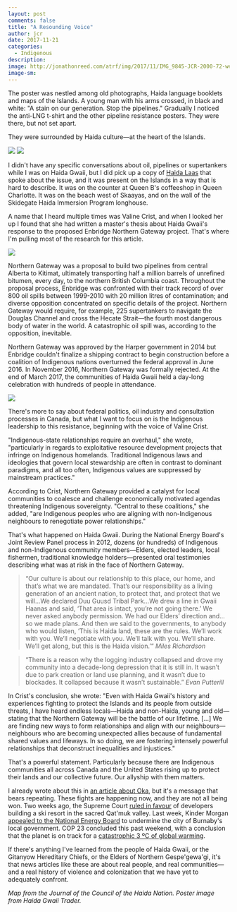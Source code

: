 ```yaml
---
layout: post
comments: false
title: "A Resounding Voice"
author: jcr
date: 2017-11-21
categories:
  - Indigenous
description: 
image: http://jonathonreed.com/atrf/img/2017/11/IMG_9845-JCR-2000-72-web.jpg
image-sm:
---
```


The poster was nestled among old photographs, Haida language booklets and maps of the Islands. A young man with his arms crossed, in black and white: "A stain on our generation. Stop the pipelines." Gradually I noticed the anti-LNG t-shirt and the other pipeline resistance posters. They were there, but not set apart.

They were surrounded by Haida culture—at the heart of the Islands.

<img src="http://jonathonreed.com/atrf/img/2017/11/IMG_9841-JCR-2000-72-web.jpg">

<img src="http://jonathonreed.com/atrf/img/2017/11/IMG_9845-JCR-2000-72-web.jpg">

I didn't have any specific conversations about oil, pipelines or supertankers while I was on Haida Gwaii, but I did pick up a copy of <a href="http://www.haidanation.ca/?page_id=66">Haida Laas</a> that spoke about the issue, and it was present on the Islands in a way that is hard to describe. It was on the counter at Queen B's coffeeshop in Queen Charlotte. It was on the beach west of Skaayas, and on the wall of the Skidegate Haida Immersion Program longhouse.

A name that I heard multiple times was Valine Crist, and when I looked her up I found that she had written a master's thesis about Haida Gwaii's response to the proposed Enbridge Northern Gateway project. That's where I'm pulling most of the research for this article.

<img src="http://jonathonreed.com/atrf/img/2017/11/eng-map-web.jpg">

Northern Gateway was a proposal to build two pipelines from central Alberta to Kitimat, ultimately transporting half a million barrels of unrefined bitumen, every day, to the northern British Columbia coast. Throughout the proposal process, Enbridge was confronted with their track record of over 800 oil spills between 1999-2010 with 20 million litres of contamination; and diverse opposition concentrated on specific details of the project. Northern Gateway would require, for example, 225 supertankers to navigate the Douglas Channel and cross the Hecate Strait—the fourth most dangerous body of water in the world. A catastrophic oil spill was, according to the opposition, inevitable.

Northern Gateway was approved by the Harper government in 2014 but Enbridge couldn't finalize a shipping contract to begin construction before a coalition of Indigenous nations overturned the federal approval in June 2016. In November 2016, Northern Gateway was formally rejected. At the end of March 2017, the communities of Haida Gwaii held a day-long celebration with hundreds of people in attendance.

<img src="http://jonathonreed.com/atrf/img/2017/11/Victory.jpg">

There's more to say about federal politics, oil industry and consultation processes in Canada, but what I want to focus on is the Indigenous leadership to this resistance, beginning with the voice of Valine Crist.

"Indigenous-state relationships require an overhaul," she wrote, "particularly in regards to exploitative resource development projects that infringe on Indigenous homelands. Traditional Indigenous laws and ideologies that govern local stewardship are often in contrast to dominant paradigms, and all too often, Indigenous values are suppressed by mainstream practices."

According to Crist, Northern Gateway provided a catalyst for local communities to coalesce and challenge economically motivated agendas threatening Indigenous sovereignty. "Central to these coalitions," she added, "are Indigenous peoples who are aligning with non-Indigenous neighbours to renegotiate power relationships."

That's what happened on Haida Gwaii. During the National Energy Board's Joint Review Panel process in 2012, dozens (or hundreds) of Indigenous and non-Indigenous community members—Elders, elected leaders, local fishermen, traditional knowledge holders—presented oral testimonies describing what was at risk in the face of Northern Gateway.

<blockquote>&ldquo;Our culture is about our relationship to this place, our home, and that&rsquo;s what we are mandated. That&rsquo;s our responsibility as a living generation of an ancient nation, to protect that, and protect that we will&hellip;We declared Duu Guusd Tribal Park&hellip;We drew a line in Gwaii Haanas and said, &lsquo;That area is intact, you&rsquo;re not going there.&rsquo; We never asked anybody permission. We had our Elders&rsquo; direction and&hellip;so we made plans. And then we said to the governments, to anybody who would listen, &lsquo;This is Haida land, these are the rules. We&rsquo;ll work with you. We&rsquo;ll negotiate with you. We&rsquo;ll talk with you. We&rsquo;ll share. We&rsquo;ll get along, but this is the Haida vision.&rsquo;&ldquo; <cite>Miles Richardson</cite></blockquote>

<blockquote>&ldquo;There is a reason why the logging industry collapsed and drove my community into a decade-long depression that it is still in. It wasn&rsquo;t due to park creation or land use planning, and it wasn’t due to blockades. It collapsed because it wasn&rsquo;t sustainable.&rdquo; <cite>Evan Putterill</cite></blockquote>

In Crist's conclusion, she wrote: "Even with Haida Gwaii's history and experiences fighting to protect the Islands and its people from outside threats, I have heard endless locals—Haida and non-Haida, young and old—stating that the Northern Gateway will be the battle of our lifetime. [&hellip;] We are finding new ways to form relationships and align with our neighbours&mdash;neighbours who are becoming unexpected allies because of fundamental shared values and lifeways. In so doing, we are fostering intensely powerful relationships that deconstruct inequalities and injustices."

That's a powerful statement. Particularly because there are Indigenous communities all across Canada and the United States rising up to protect their lands and our collective future. Our allyship with them matters.

I already wrote about this in <a href="http://jonathonreed.com/atrf/2017/08/08/return-to-oka/">an article about Oka</a>, but it's a message that bears repeating. These fights are happening now, and they are not all being won. Two weeks ago, the Supreme Court <a href="https://www.theguardian.com/world/2017/nov/03/canada-supreme-court-ski-resort-indigenous-sacred-land">ruled in favour</a> of developers building a ski resort in the sacred Qat'muk valley. Last week, Kinder Morgan <a href="http://www.cbc.ca/news/canada/calgary/kinder-morgan-appeal-trans-mountain-pipeline-1.4402594">appealed to the National Energy Board</a> to undermine the city of Burnaby's local government. COP 23 concluded this past weekend, with a conclusion that the planet is on track for a <a href="https://www.ecowatch.com/cop23-conclusions-questions-2511054818.html">catastrophic 3 ºC of global warming</a>.

If there's anything I've learned from the people of Haida Gwaii, or the Gitanyow Hereditary Chiefs, or the Elders of Northern Gespe'gewa'gi, it's that news articles like these are about real people, and real communities—and a real history of violence and colonization that we have yet to adequately confront.

<i>Map from the Journal of the Council of the Haida Nation. Poster image from Haida Gwaii Trader.</i>